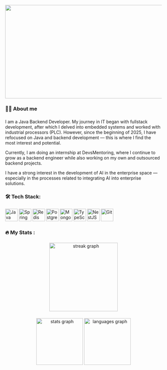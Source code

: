 <br clear="both">

<div align="center">
  <img height="300" width="600" src="https://user-images.githubusercontent.com/74038190/225813708-98b745f2-7d22-48cf-9150-083f1b00d6c9.gif"  />
</div>

###

<h3 align="left">👩‍💻 About me </h3>

###

I am a Java Backend Developer. My journey in IT began with fullstack development, after which I delved into embedded systems and worked with industrial processors (PLC). However, since the beginning of 2025, I have refocused on Java and backend development — this is where I find the most interest and potential.

Currently, I am doing an internship at DevsMentoring, where I continue to grow as a backend engineer while also working on my own and outsourced backend projects.

I have a strong interest in the development of AI in the enterprise space — especially in the processes related to integrating AI into enterprise solutions.



###

<h3 align="left">🛠 Tech Stack:</h3>

###

<p align="left">
  <img src="https://cdn.jsdelivr.net/gh/devicons/devicon/icons/java/java-original.svg" alt="Java" style="height: 40px; width: auto;" />
  <img src="https://profilinator.rishav.dev/skills-assets/springio-icon.svg" alt="Spring" style="height: 40px; width: auto;" />
  <img src="https://profilinator.rishav.dev/skills-assets/redis-original-wordmark.svg" alt="Redis" style="height: 40px; width: auto;" />
  <img src="https://cdn.jsdelivr.net/gh/devicons/devicon/icons/postgresql/postgresql-original.svg" alt="PostgreSQL" style="height: 40px; width: auto;" />
  <img src="https://cdn.jsdelivr.net/gh/devicons/devicon/icons/mongodb/mongodb-original.svg" alt="MongoDB" style="height: 40px; width: auto;" />
  <img src="https://cdn.jsdelivr.net/gh/devicons/devicon/icons/typescript/typescript-original.svg" alt="TypeScript" style="height: 40px; width: auto;" />
  <img src="https://profilinator.rishav.dev/skills-assets/nestjs.svg" alt="NestJS" style="height: 40px; width: auto;" />
  <img src="https://cdn.jsdelivr.net/gh/devicons/devicon/icons/git/git-original.svg" alt="Git" style="height: 40px; width: auto;" />
</p>

###

<h3 align="left">🔥 My Stats :</h3>

###

<div align="center">
  <img src="https://streak-stats.demolab.com?user=desser2002&locale=en&mode=daily&theme=dark&hide_border=false&border_radius=5&order=3" height="220" alt="streak graph"  />
</div>

###

<div align="center">
  <img src="https://github-readme-stats.vercel.app/api?username=desser2002&hide_title=false&hide_rank=true&show_icons=true&include_all_commits=true&count_private=true&disable_animations=false&theme=dracula&locale=en&hide_border=false&order=1" height="150" alt="stats graph"  />
  <img src="https://github-readme-stats.vercel.app/api/top-langs?username=desser2002&locale=en&hide_title=false&layout=compact&card_width=320&langs_count=5&theme=dracula&hide_border=false&order=2" height="150" alt="languages graph"  />
</div>

###
